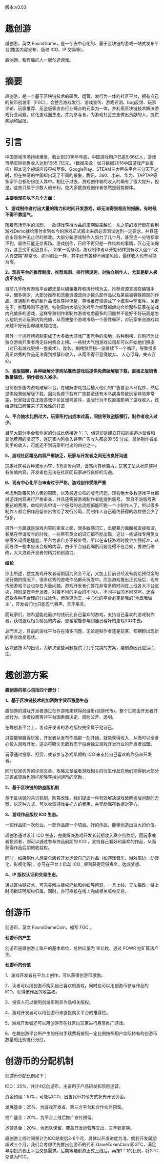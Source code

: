 版本:v0.03

# 趣创游

趣创游，英文 FoundGame，是一个去中心化的、基于区块链的游戏一站式发布平台(覆盖内容发布、版权 ICO、IP 交易等)。

趣创游，和有趣的人一起创造游戏。

# 摘要

趣创游，是一个基于区块链技术的研发、运营、发行为一体的社区平台，拥有自己的货币创游币（FGC），会整合游戏发行、游戏宣传、游戏评测、bug反馈、玩家评论、玩家推荐、反盗版等直击行业痛点的元素为一体，并利用区块链技术解决游戏行业问题，优化游戏圈生态，并为参与者，为游戏社区生态做出贡献的人，提供奖励和回报。

# 引言

中国游戏市场持续爆发，截止到2016年年底，中国游戏用户已逾5.66亿人，游戏市场实际销售收入达到1655.7亿元。（数据来源：伽马数据2016中国游戏产业报告）原本这个领域应该只被苹果、GooglePlay、STEAM三大巨头平台三分天下之时，但在神奇的中国却出现了不同的景象，腾讯、360、小米、华为、TAPTAP等多家平台都纷纷加入其中。相比于过去，游戏创作者的收入的确有了很大提升，但是，这些只属于少数人的专利，绝大多数游戏创作者依然是弱势群体。

**主要表现在以下几个方面：**

**1、游戏制作者付出大量的精力和时间开发游戏，却无法得到相应的报酬，有时候不得不靠运气。**

随着市场竞争的加剧，一款游戏获得收益的周期越来越长，从之前的发行商在看到游戏Demo就给预付金到如今的游戏正式版出来后必须测试达到一定要求，并且还会出现各种无止尽的修改。大部分新游戏制作人努力了几个月，甚至连一分钱都拿不到，最终只能无奈离场。游戏创作，已经不再只是一件纯粹的事情，匠心无法保持，甚至劣币驱逐良币。
如果一切顺利，游戏制作者从开始制作到有收入这个&quot;收入真空期&quot;非常长，如同创业一样，其中还有各种不确定风险，最终收入也有可能为零。

**2、现有平台的推荐制度、推荐规则、排行榜规则，对独立制作人，尤其是新人极度不友好。**

目前几乎所有游戏平台都还是以编辑推荐和排行榜为主，推荐资源掌握在编辑手中，僧多粥少，大部分推荐和流量资源流向少数头部作品以及某些被特殊照顾的作品。普通制作者的新作品很难获得流量，等待推荐资源成了小概率中奖事件。关键在于，推荐规则不透明，特别国内大部分游戏平台推荐都倾向会给那些玩家在游戏内充值多的游戏，这样导致制作者制作游戏考虑最多的问题并不是好不好玩而是怎么挖坑去让玩家内购充值，从而使整个游戏市场一个恶性循环，对玩家来说游戏越来越不好玩但却越来越花钱。

另外一个排行榜机制更成了大多数大游戏厂家竞争的宝地，各种刷榜、自购行为让独立游戏开发者再无任何机会上榜。一些财大气粗游戏公司却可以开始他们换皮（对已有游戏更换一套美术）、改名、刷榜然后捞一波继续下一个循环，导致很多真正优秀的作品无法得到推荐和收入，从而不得不忍痛放弃。
人心浮躁，失去匠心。

**3、盗版猖獗，各种破解分享网站篡改游戏后提供免费破解版下载，直接正版销售数量降低，制作者收入减少。**

目前很多国内游戏破解平台，在破解游戏包后植入他们的广告甚至木马程序，然后提供免费破解版下载，因为免费下载有广告甚至还有木马病毒导致玩家体验非常差，玩家就会在正版游戏评论区谩骂差评，盗版行为不仅直接影响了游戏收入，还给游戏口碑带来了灾难性的打击

**4、平台抽水比例过大，玩家所付出成本过高，间接导致盗版横行，制作者收入过少。**

目前大部分平台和作家的分成比例接近 1：1，但这却是建立在扣除渠道运营费和其他费用的情况下，连玩家内购收入甚至广告收入都必须 55 分成。最终制作者拿到手的收入，可能还不到玩家所付出的四分之一。

**5、游戏社区精品内容严重缺乏，玩家与开发者之间无法良好沟通**

玩家社区被各种灌水内容，5毛宣传内容，谩骂内容给霸占，玩家无法从社区获得有价值内容，开发者也无法在社区同玩家进行良好的沟通。

**6、现有中心化平台审查过于严格，游戏创作受限严重**

考虑到政策风险方面的原因，以及最近公布的版号问题，现有绝大多数游戏平台都对游戏内容进行严格审查，并且还需要游戏制作者能提供版号， 暂且不说版号需要花的费用，单纯的去申请一个版号的总流程都能吓跑一个小制作人了，所以很多制作人都会把作品低价出售给了发行公司，而制作人自己最终获得的收益便会少了很多。

另外一方面就是游戏内容的审查上面，很多敏感词汇，血腥暴力画面被直接和谐，甚至在申请版号的时候，一些带有英文的词汇都不能出现，这让一些游戏专用英文缩写名词很是尴尬。平台为求自身不被处罚，所以在审核游戏时候会加强标准，从而导致一些本应该合规的内容，由于平台自我阉割问题变得不在合规，要进行修改，大大浪费开发者的精力和创造力。

**结论**

综上所述，独立游戏开发者前期因为资金不足，又加上目前已经没有能给预付金的发行商的情况下，很多优秀的游戏作品都夭折腹中。而当游戏推出正式版后，现有传统游戏平台也存在大量问题，游戏开发者们要花非常多的时间在上线各大平台这块，特别是安卓开发者，对接不同的平台的不同人，不同平台的不同SDK，还得忍受各种不合理的分成比例，但渠道为王，中心化的平台必定是我的&quot;地盘我做主&quot;，开发者们也只能忍气吞声，苦不堪言。

而玩家们，则希望能花最少的钱玩到自己喜欢的游戏，支持自己喜欢的游戏制作者，获取游戏相关精品的内容，更希望能参与到自己看好的游戏ICO中去。

总而言之，目前的游戏平台存在诸多问题，无论是制作者还是玩家，都期盼出现新的平台改变现状。

区块链技术的出现，为解决这些问题提供了几乎完美的方案，趣创游因此应运而生。

# 趣创游方案

**趣创游的核心包括四个部分：**

**1、基于区块链技术的加密数字货币激励生态**

趣创游的游戏开发者通过创作游戏来获得创游币(创游代币)，整个过程由开发者开发行为、读者投票等非平台因素而决定，规则公开、透明。

在趣创游平台上，游戏开发者的游戏版权完全属于他自己。

只要能够赢得玩家，开发者从发布作品那一刻开始，就能获得收入，从而可以全身心投入游戏开发，这必将吸引无数有志于投身独立游戏开发行业的开发者加盟。

玩家通过投票、打赏、或者参与游戏早期的 ICO 来支持自己喜欢的作品和开发者。

同时玩家优秀的评测文章、攻略文章或者游戏相关的衍生作品在他们能得到大部分玩家点赞后也同样能够获得创游币的奖励。

**2、基于区块链的防盗版机制**

基于区块链的共识机制，防篡改性，我们提出一种有效解决游戏破解盗版问题的方案，以这种方式，可以收取游戏委托方的费用，并奖励保存数据对等方。

**3、游戏作品版权 ICO 生态。**

一部作品即一次创业，一部作品即一个项目。好的作品，能够创造出巨大的价值。

趣创游通过设计 ICO 生态，完美解决游戏开发者前期收入真空煎熬期，而玩家或者投资者，则可以通过参与作品前期的 ICO ，支持自己看好和喜欢的作品，从而获得作品后期的收益权。

同时，如果制作人想要全版权开发运营自己的作品（如游戏音乐、游戏周边、动漫化、影视化等），亦可在平台上启动 ICO , 顺利获得足够资金，达成梦想。

**4、IP 版权认证和交易生态。**

通过区块链技术，可完美解决版权混乱和纠纷等问题，一旦上线，无法篡改，链上时间戳证明版权归属。同时，亦可直接在线上完成相关版权交易。

# 创游币

创游币，英文 FoundGameCoin，缩写  FGC 。

**创游币的产生**

创游币是趣创游上账户的基本单位，总供应量为 16亿枚，通过 POWR 挖矿算法产生。

**创游币的价值**

1、游戏开发者在平台上创作，可以获得创游币激励。

2、读者可以用创游币购买自己喜欢的游戏，同时也可以用创游币参与作品的 ICO，获得该作品的收益权。

3、投资人可以使用创游币购买作品相关版权。

4、游戏开发者可以用创游币来直接购买平台的推荐位。

5、游戏开发者还可以用创游币在社区向玩家进行悬赏推广游戏。

6、在趣创游平台所产生的任何手续费将按照一定比例按照用户实际持有的创游币数量的比例进行分红。

# 创游币的分配机制

创游币分配比例如下：

ICO：25%，共计4亿创游币，主要用于产品研发和项目运营。

资金预留：10%，可能以ICO、出售代币其他方式补充开发资金。

发展基金：25%，为游戏开发者、第三方平台和合作伙伴预留。

推广基金：20%，为平台上线后推广宣传预留。

运营基金：20%，为团队保留，覆盖开发运营等支出，三年锁定期。

趣创游上线时间预计为ICO结束后3-6个月，具体以开发进度为准。倘若开发周期超过三个月，我们会考虑优先推出创游币的代币 GameTokenCoin 即GTC，满足早期投资者上平台交易需求。后期等趣创游正式上线后，再按1：1的比例，将GTC兑换为FGC。
